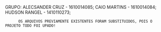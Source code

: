 GRUPO:    ALECSANDER CRUZ - 1610014085;
          CAIO MARTINS - 1610014084;
          HUDSON RANGEL - 1410110273;
          
          OS ARQUIVOS PREVIAMENTE EXISTENTES FORAM SUBSTITUIDOS, POIS O PROJETO TODO FOI UPADO!
